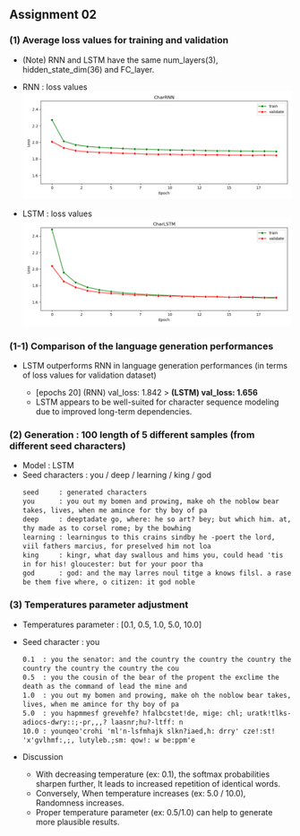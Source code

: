 ## Assignment 02

### (1) Average loss values for training and validation

- (Note) RNN and LSTM have the same num_layers(3), hidden_state_dim(36) and FC_layer.

- RNN : loss values
![screenshot](train_CharRNN.png)

- LSTM : loss values
![screenshot](train_CharLSTM.png)

### (1-1) Comparison of the language generation performances

- LSTM outperforms RNN in language generation performances (in terms of loss values for validation dataset)
  
    - [epochs 20] (RNN) val_loss: 1.842 > **(LSTM) val_loss: 1.656**
    - LSTM appears to be well-suited for character sequence modeling due to improved long-term dependencies.

### (2) Generation : 100 length of 5 different samples (from different seed characters)

- Model : LSTM
- Seed characters : you / deep / learning / king / god
    ```
    seed     : generated characters
    you      : you out my bomen and prowing, make oh the noblow bear takes, lives, when me amince for thy boy of pa
    deep     : deeptadate go, where: he so art? bey; but which him. at, thy made as to corsel rome; by the bowhing 
    learning : learningus to this crains sindby he -poert the lord, viil fathers marcius, for preselved him not loa
    king     : kingr, what day swallous and hims you, could head 'tis in for his! gloucester: but for your poor tha
    god      : god: and the may larres noul titge a knows filsl. a rase be them five where, o citizen: it god noble
    ```

### (3) Temperatures parameter adjustment

 - Temperatures parameter : [0.1, 0.5, 1.0, 5.0, 10.0]
 - Seed character : you
    ```
    0.1  : you the senator: and the country the country the country the country the country the country the cou
    0.5  : you the cousin of the bear of the propent the exclime the death as the command of lead the mine and 
    1.0  : you out my bomen and prowing, make oh the noblow bear takes, lives, when me amince for thy boy of pa
    5.0  : you hapmmesf grevehfe? hfalbcstet!de, mige: chl; uratk!tlks-adiocs-dwry::;-pr,,,? laasnr;hu?-ltff: n
    10.0 : younqeo'crohi 'ml'n-lsfmhajk slkn?iaed,h: drry' cze!:st! 'x'gvlhmf:,;, lutyleb.;sm: qow!: w be:ppm'e
    ```
    
  - Discussion
    - With decreasing temperature (ex: 0.1), the softmax probabilities sharpen further, It leads to increased repetition of identical words.
    - Conversely, When temperature increases (ex: 5.0 / 10.0), Randomness increases.
    - Proper temperature parameter (ex: 0.5/1.0) can help to generate more plausible results.
